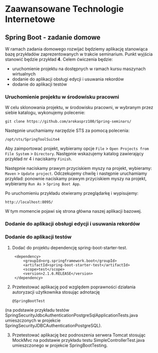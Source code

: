 # Zaawansowane Technologie Internetowe

## Spring Boot - zadanie domowe

W ramach zadania domowego rozwijać będziemy aplikację stanowiąca bazę przykładów zaprezentowanych w trakcie seminarium. Punkt wyjścia stanowić będzie przykład **4**. Celem ćwiczenia będzie:
 * uruchomienie projektu na dostępnych w ramach kursu maszynach wirtualnych
 * dodanie do aplikacji obsługi edycji i usuwania rekordów
 * dodanie do aplikacji testów

### Uruchomienie projektu w środowisku pracowni
W celu sklonowania projektu, w środowisku pracowni, w wybranym przez siebie katalogu, wykonujemy polecenie:
```
git clone https://github.com/arokasprz100/Spring-seminars/
```
Następnie uruchamiamy narzędzie STS za pomocą polecenia:
```
/opt/sts/SpringToolSuite4 
```
Aby zaimportować projekt, wybieramy opcje `File` > `Open Projects from File System` > `Directory`. Następnie wskazujemy katalog zawierający przykład nr 4 i naciskamy `Finish`. 

Następnie naciskamy prawym przyciskiem myszy na projekt, wybieramy: `Maven` > `Update project`. Odczekujemy chwilę i następnie uruchamiamy przykład: ponownie naciskamy prawym przyciskiem myszy na projekt, wybieramy `Run As` > `Spring Boot App`. 

Po uruchomieniu przykładu otwieramy przeglądarkę i wypisujemy:
```
http://localhost:8095/
```
W tym momencie pojawi się strona główna naszej aplikacji bazowej.


### Dodanie do aplikacji obsługi edycji i usuwania rekordów


### Dodanie do aplikacji testów

1. Dodać do projektu dependencję spring-boot-starter-test.

        <dependency>
            <groupId>org.springframework.boot</groupId>
            <artifactId>spring-boot-starter-test</artifactId>
            <scope>test</scope>
            <version>2.1.6.RELEASE</version>
        </dependency>

2. Przetestować aplikację pod względem poprawności działania autoryzacji użytkownika stosując adnotację

       @SpringBootTest 
       
(na podstawie przykładu testów SpringSecurityJdbcAuthenticationPostgreSqlApplicationTests.java umieszczonych w projekcie        SpringSecurityJDBCAuthenticationPostgreSQL).

3. Przetestować aplikację bez podnoszenia serwera Tomcat stosując MockMvc na podstawie przykładu testu SimpleControllerTest.java umieszczonego w projekcie SpringBootTesting.  
